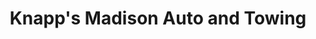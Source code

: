 ---
title: "Knapp's Madison Auto and Towing"
url: /olmsted-township/knapps-madison-auto-and-towing/
shop: car repair
---